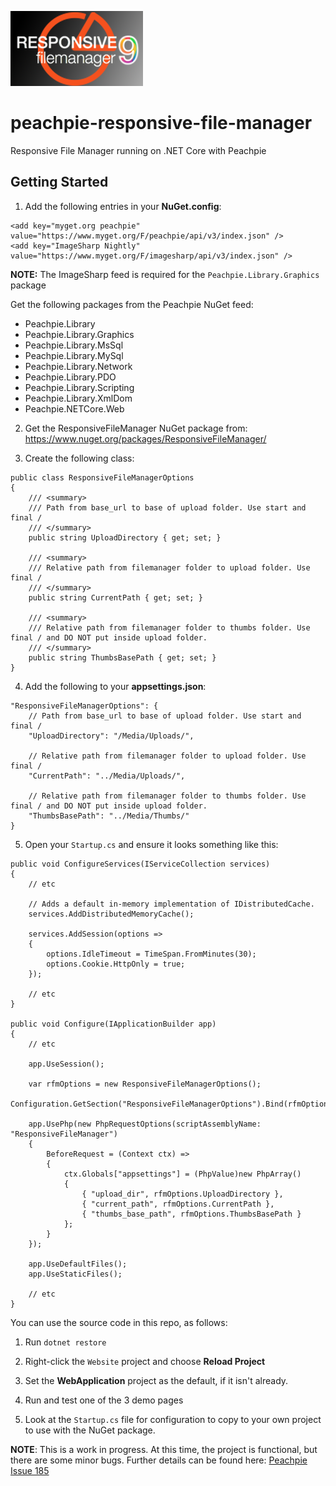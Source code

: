 ![Peachpie Responsive File Manager](https://github.com/gordon-matt/peachpie-responsive-file-manager/raw/master/Misc/logo.png)

# peachpie-responsive-file-manager
Responsive File Manager running on .NET Core with Peachpie

## Getting Started

1. Add the following entries in your **NuGet.config**:

```
<add key="myget.org peachpie" value="https://www.myget.org/F/peachpie/api/v3/index.json" />
<add key="ImageSharp Nightly" value="https://www.myget.org/F/imagesharp/api/v3/index.json" />
```

**NOTE:** The ImageSharp feed is required for the `Peachpie.Library.Graphics` package

Get the following packages from the Peachpie NuGet feed:
  - Peachpie.Library
  - Peachpie.Library.Graphics
  - Peachpie.Library.MsSql
  - Peachpie.Library.MySql
  - Peachpie.Library.Network
  - Peachpie.Library.PDO
  - Peachpie.Library.Scripting
  - Peachpie.Library.XmlDom
  - Peachpie.NETCore.Web

2. Get the ResponsiveFileManager NuGet package from: https://www.nuget.org/packages/ResponsiveFileManager/

3. Create the following class:

```
public class ResponsiveFileManagerOptions
{
    /// <summary>
    /// Path from base_url to base of upload folder. Use start and final /
    /// </summary>
    public string UploadDirectory { get; set; }

    /// <summary>
    /// Relative path from filemanager folder to upload folder. Use final /
    /// </summary>
    public string CurrentPath { get; set; }

    /// <summary>
    /// Relative path from filemanager folder to thumbs folder. Use final / and DO NOT put inside upload folder.
    /// </summary>
    public string ThumbsBasePath { get; set; }
}
```

4. Add the following to your **appsettings.json**:

```
"ResponsiveFileManagerOptions": {
    // Path from base_url to base of upload folder. Use start and final /
    "UploadDirectory": "/Media/Uploads/",

    // Relative path from filemanager folder to upload folder. Use final /
    "CurrentPath": "../Media/Uploads/",

    // Relative path from filemanager folder to thumbs folder. Use final / and DO NOT put inside upload folder.
    "ThumbsBasePath": "../Media/Thumbs/"
}
```

5. Open your `Startup.cs` and ensure it looks something like this:

```
public void ConfigureServices(IServiceCollection services)
{
    // etc
	
    // Adds a default in-memory implementation of IDistributedCache.
    services.AddDistributedMemoryCache();

    services.AddSession(options =>
    {
        options.IdleTimeout = TimeSpan.FromMinutes(30);
        options.Cookie.HttpOnly = true;
    });
	
    // etc
}

public void Configure(IApplicationBuilder app)
{
    // etc

    app.UseSession();

    var rfmOptions = new ResponsiveFileManagerOptions();
    Configuration.GetSection("ResponsiveFileManagerOptions").Bind(rfmOptions);

    app.UsePhp(new PhpRequestOptions(scriptAssemblyName: "ResponsiveFileManager")
    {
        BeforeRequest = (Context ctx) =>
        {
            ctx.Globals["appsettings"] = (PhpValue)new PhpArray()
            {
                { "upload_dir", rfmOptions.UploadDirectory },
                { "current_path", rfmOptions.CurrentPath },
                { "thumbs_base_path", rfmOptions.ThumbsBasePath }
            };
        }
    });

    app.UseDefaultFiles();
    app.UseStaticFiles();
	
    // etc
}
```

You can use the source code in this repo, as follows:

1. Run `dotnet restore`

2. Right-click the `Website` project and choose **Reload Project**

3. Set the **WebApplication** project as the default, if it isn't already.

4. Run and test one of the 3 demo pages

5. Look at the `Startup.cs` file for configuration to copy to your own project to use with the NuGet package.

**NOTE**: This is a work in progress. At this time, the project is functional, but there are some minor bugs. Further details can be found here: [Peachpie Issue 185](https://github.com/peachpiecompiler/peachpie/issues/185)
